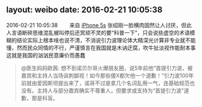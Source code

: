 layout: weibo
date: 2016-02-21 10:05:38
---
2016-02-21 10:05:38  &nbsp;&nbsp;&nbsp;&nbsp;&nbsp;&nbsp; 来自 <a href="sinaweibo://customweibosource" rel="nofollow">iPhone 5s</a>
张绍刚一脸横肉固然让人讨厌，但此人言语断碎思维混乱被叫停后还冥顽不灵的要“科普一下”，只会说些虚空的术语模糊的结论实际上根本啥也说不清，不消说引力波理论体大精深光计算非专业就不能懂，然而民众同情的不行，严谨慎言在我国就是木讷迂腐，吹牛扯淡视作能耐本事这就是我国的汹汹民意廉价而愚蠢
>  @医生妈妈欧茜: 想不到诺贝尔哥火爆朋友圈，说5年前他“首提引力波，被嘉宾和主持人当场讽刺鄙视！如今那些傻X都欠他一个道歉！”引力波100年前就由爱因斯坦提出来了，诺哥不过是拿几个名词乱用一气，连基础规范也没有。主持人与部分嘉宾确实不尊重人，但要求或支持为“首提引力波”道歉，那是科盲。 ​​​
